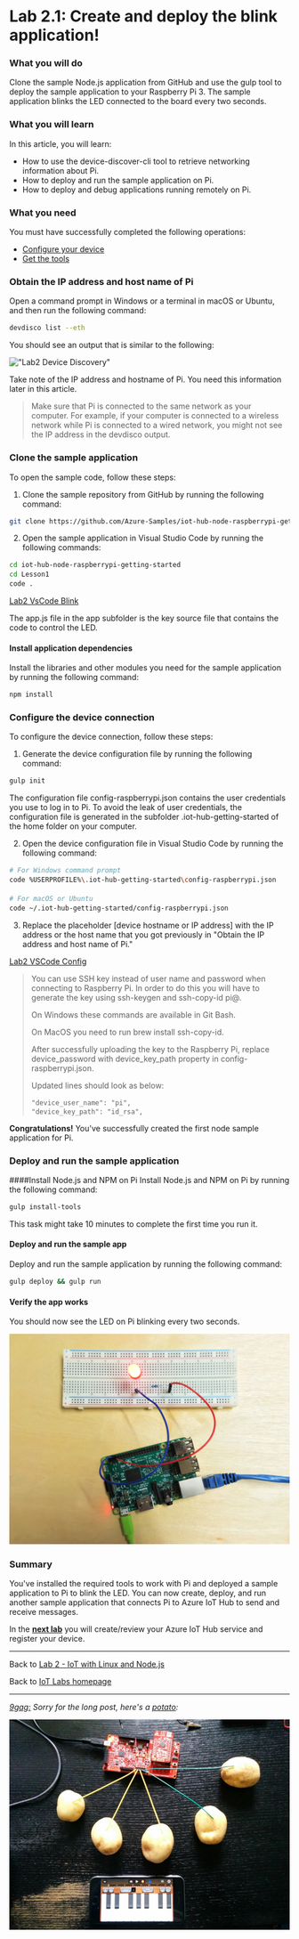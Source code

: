 # Lab 2.1: Create and deploy the blink application!

### What you will do
Clone the sample Node.js application from GitHub and use the gulp tool to deploy the sample application to your Raspberry Pi 3. The sample application blinks the LED connected to the board every two seconds.

### What you will learn
In this article, you will learn:

* How to use the device-discover-cli tool to retrieve networking information about Pi.
* How to deploy and run the sample application on Pi.
* How to deploy and debug applications running remotely on Pi.

### What you need
You must have successfully completed the following operations:

* [Configure your device](/content/lab-2-configure-your-device-and-get-the-tools.md)
* [Get the tools](/content/lab-2-configure-your-device-and-get-the-tools.md#install-git-note)

### Obtain the IP address and host name of Pi
Open a command prompt in Windows or a terminal in macOS or Ubuntu, and then run the following command:

```Bash
devdisco list --eth
```

You should see an output that is similar to the following:

!["Lab2 Device Discovery"](lab2-device-discovery)

Take note of the IP address and hostname of Pi. You need this information later in this article.

> Make sure that Pi is connected to the same network as your computer. For example, if your computer is connected to a wireless network while Pi is connected to a wired network, you might not see the IP address in the devdisco output.

### Clone the sample application
To open the sample code, follow these steps:

1. Clone the sample repository from GitHub by running the following command:
  
  ```Bash
  git clone https://github.com/Azure-Samples/iot-hub-node-raspberrypi-getting-started.git
  ```
  
2. Open the sample application in Visual Studio Code by running the following commands:
  
  ```Bash
  cd iot-hub-node-raspberrypi-getting-started
  cd Lesson1
  code .
  ```

[Lab2 VsCode Blink](lab2-vscode-blink-mac)


The app.js file in the app subfolder is the key source file that contains the code to control the LED.

#### Install application dependencies
Install the libraries and other modules you need for the sample application by running the following command:

```Bash
npm install
```

### Configure the device connection
To configure the device connection, follow these steps:

1. Generate the device configuration file by running the following command:

  ```Bash
  gulp init
  ```

  The configuration file config-raspberrypi.json contains the user credentials you use to log in to Pi. To avoid the leak of user credentials, the configuration file is generated in the subfolder .iot-hub-getting-started of the home folder on your computer.

2. Open the device configuration file in Visual Studio Code by running the following command:
  
  ```Bash
  # For Windows command prompt
  code %USERPROFILE%\.iot-hub-getting-started\config-raspberrypi.json
  
  # For macOS or Ubuntu
  code ~/.iot-hub-getting-started/config-raspberrypi.json
  ```

3. Replace the placeholder [device hostname or IP address] with the IP address or the host name that you got previously in "Obtain the IP address and host name of Pi."

[Lab2 VSCode Config](lab2-vscode-config-mac)

> You can use SSH key instead of user name and password when connecting to Raspberry Pi. In order to do this you will have to generate the key using ssh-keygen and ssh-copy-id pi@<device address>.
> 
> On Windows these commands are available in Git Bash.
>
> On MacOS you need to run brew install ssh-copy-id.
>
> After successfully uploading the key to the Raspberry Pi, replace device_password with device_key_path property in config-raspberrypi.json.
>
> Updated lines should look as below:
> ```
> "device_user_name": "pi",
> "device_key_path": "id_rsa",
> ```

**Congratulations!** You've successfully created the first node sample application for Pi.

### Deploy and run the sample application

####Install Node.js and NPM on Pi
Install Node.js and NPM on Pi by running the following command:

```Bash
gulp install-tools
```

This task might take 10 minutes to complete the first time you run it.

#### Deploy and run the sample app
Deploy and run the sample application by running the following command:

```Bash
gulp deploy && gulp run
```

#### Verify the app works
You should now see the LED on Pi blinking every two seconds. 

![Lab2 LED Blinking][lab2-led-blinking]

### Summary
You've installed the required tools to work with Pi and deployed a sample application to Pi to blink the LED. You can now create, deploy, and run another sample application that connects Pi to Azure IoT Hub to send and receive messages.

In the **[next lab][nextlab]** you will create/review your Azure IoT Hub service and register your device.

---

Back to [Lab 2 - IoT with Linux and Node.js](/content/lab-2-linux-node-iot.md)

Back to [IoT Labs homepage](/readme.md#labs)

---

*[9gag:](http://9gag.com/) Sorry for  the long post, here's a [potato](https://www.quora.com/What-does-Sorry-for-the-long-post-heres-a-potato-mean-in-9GAG):*

![9gag Potato](/images/potato07.jpg)

[nextlab]: /content/lab-2-2-create-your-iot-hub-and-register-device.md

[lab2-led-blinking]: ./images/lab2_led_blinking.jpg "Lab 2 Led Blinking"
[lab2-device-discovery]: ./images/lab2_device_discovery.png "Lab 2 Device Discovery"
[lab2-vscode-blink-mac]: ./images/lab2_vscode-blink-mac.png "Lab 2 VSCODE Blink"
[lab2-vscode-config-mac]: ./images/lab2_vscode-config-mac.png "Lab 2 VSCODE Config"

